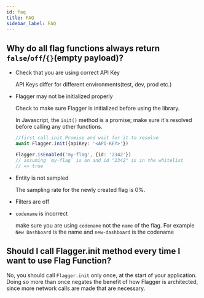 ```yaml
---
id: faq
title: FAQ
sidebar_label: FAQ
---
```


## Why do all flag functions always return `false`/`off`/`{}`(empty payload)?

- Check that you are using correct API Key

  API Keys differ for different environments(test, dev, prod etc.)

- Flagger may not be initialized properly

  Check to make sure Flagger is initialized before using the library.

  In Javascript, the `init()` method is a promise; make sure it's resolved before calling any other functions.

  ```typescript
  //first call init Promise and wait for it to resolve
  await Flagger.init({apiKey: '<API-KEY>'})

  Flagger.isEnabled('my-flag', {id: '2342'})
  // assuming `my-flag` is on and id "2342" is in the whitelist
  // => true
  ```

- Entity is not sampled

  The sampling rate for the newly created flag is 0%.

- Filters are off

- `codename` is incorrect

  make sure you are using `codename` not the `name` of the flag. For example `New Dashboard` is the name and
  `new-dashboard` is the codename

## Should I call Flagger.init method every time I want to use Flag Function?

No, you should call `Flagger.init` only once, at the start of your application. Doing so more than once negates the benefit of how Flagger is architected, since more network calls are made that are necessary.
